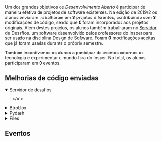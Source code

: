 Um dos grandes objetivos de *Desenvolvimento Aberto* é participar de maneira efetiva de projetos de software existentes. Na edição de 2019/2 os alunos enviaram trabalharam em **3** projetos diferentes, contribuindo com **3** modificações de código, sendo que **0** foram incorporados aos projetos originais. Além destes projetos, os alunos também trabalharam no [Servidor de Desafios](http://github.com/insper/servidor-de-desafios), um software desenvolvido pelos professores do Insper para ser usado na disciplina Design de Software. Foram <b>0</b> modificações aceitas que já foram usadas durante o próprio semestre. 

Também incentivamos os alunos a participar de eventos externos de tecnologia e experimentar o mundo fora do Insper. No total, os alunos participaram em <b>0</b> eventos. 

<h2> Melhorias de código enviadas </h2>

<details class="nota" open="">
    <summary> Servidor de desafios </summary>
    <ul style="list-style-type:none;">
    
    </ul>
</details>


<details class="note">
<summary> Btroblox</summary>

<h4> Pull Requests</h4>
<ul style="list-style-type:none;">


<li><a href=https://github.com/AntiBoomz/BTRoblox/pull/24> <span style="width: 60px; display: inline-block;"><img style="margin: 0; border: 0;" alt="GitHub issue/pull request detail" src=https://img.shields.io/github/pulls/detail/state/AntiBoomz/BTRoblox/24?label=%20></span> - https://github.com/AntiBoomz/BTRoblox/pull/24</a></li>  


</ul>

</details>

<details class="note">
<summary> Pydash</summary>

<h4> Pull Requests</h4>
<ul style="list-style-type:none;">


<li><a href=https://github.com/dgilland/pydash/pull/137> <span style="width: 60px; display: inline-block;"><img style="margin: 0; border: 0;" alt="GitHub issue/pull request detail" src=https://img.shields.io/github/pulls/detail/state/dgilland/pydash/137?label=%20></span> - https://github.com/dgilland/pydash/pull/137</a></li>  


</ul>

</details>

<details class="note">
<summary> Files</summary>

<h4> Pull Requests</h4>
<ul style="list-style-type:none;">


<li><a href=https://github.com/elementary/files/pull/1242> <span style="width: 60px; display: inline-block;"><img style="margin: 0; border: 0;" alt="GitHub issue/pull request detail" src=https://img.shields.io/github/pulls/detail/state/elementary/files/1242?label=%20></span> - https://github.com/elementary/files/pull/1242</a></li>  


</ul>

</details>


<h2> Eventos </h2>

<div class="event-grid">
    
</div>